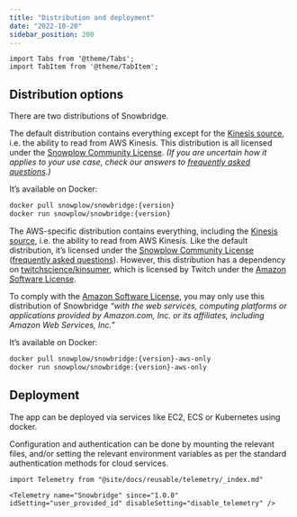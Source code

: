 ```yaml
---
title: "Distribution and deployment"
date: "2022-10-20"
sidebar_position: 200
---
```


```mdx-code-block
import Tabs from '@theme/Tabs';
import TabItem from '@theme/TabItem';
```

## Distribution options

There are two distributions of Snowbridge.

<Tabs groupId="distribution">
  <TabItem value="default" label="Default" default>

The default distribution contains everything except for the [Kinesis source](/docs/destinations/forwarding-events/snowbridge/configuration/sources/kinesis.md), i.e. the ability to read from AWS Kinesis. This distribution is all licensed under the [Snowplow Community License](/community-license-1.0/). _(If you are uncertain how it applies to your use case, check our answers to [frequently asked questions](/docs/contributing/community-license-faq/index.md).)_

It’s available on Docker:

```bash
docker pull snowplow/snowbridge:{version}
docker run snowplow/snowbridge:{version}
```


  </TabItem>
  <TabItem value="aws" label="AWS-specific (includes Kinesis source)" default>

The AWS-specific distribution contains everything, including the [Kinesis source](/docs/destinations/forwarding-events/snowbridge/configuration/sources/kinesis.md), i.e. the ability to read from AWS Kinesis. Like the default distribution, it’s licensed under the [Snowplow Community License](/community-license-1.0/) ([frequently asked questions](/docs/contributing/community-license-faq/index.md)). However, this distribution has a dependency on [twitchscience/kinsumer](https://github.com/twitchscience/kinsumer), which is licensed by Twitch under the [Amazon Software License](https://github.com/twitchscience/kinsumer/blob/master/LICENSE).

To comply with the [Amazon Software License](https://github.com/twitchscience/kinsumer/blob/master/LICENSE), you may only use this distribution of Snowbridge _“with the web services, computing platforms or applications provided by Amazon.com, Inc. or its affiliates, including Amazon Web Services, Inc.”_

It’s available on Docker:

```bash
docker pull snowplow/snowbridge:{version}-aws-only
docker run snowplow/snowbridge:{version}-aws-only
```

  </TabItem>
</Tabs>

## Deployment

The app can be deployed via services like EC2, ECS or Kubernetes using docker.

Configuration and authentication can be done by mounting the relevant files, and/or setting the relevant environment variables as per the standard authentication methods for cloud services.


```mdx-code-block
import Telemetry from "@site/docs/reusable/telemetry/_index.md"

<Telemetry name="Snowbridge" since="1.0.0" idSetting="user_provided_id" disableSetting="disable_telemetry" />
```